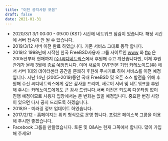 ```yaml
---
title: "이전 공지사항 모음"
draft: false
date: 2021-01-31
---
```


* 2020/3/1 3/1 00:00 - 09:00 (KST) 시간에 네트워크 점검이 있습니다. 해당 시간에 서버 접속이 안 될 수 있습니다.
* 2019/3/12 서버 이전 완료 하였습니다. 기존 서비스 그대로 동작 합니다.
* 2019/2 1998년에 시작한 한국 FreeBSD사용자 그룹 사이트인 [www](http://www.kr.freebsd.org) 와 [ftp](ftp://ftp.kr.freebsd.org) 은 2005년부터 현재까지 [(주)씨디네트웍스](http://www.cdnetworks.co.kr)에서 후원해 주고 계셨습니다만, 이제 후원 관계가 올해 3월에 종료 예정입니다. 이어 새로이 OVP전문 기업 [카테노이드(주)](https://catenoid.net/ko/ ) 에서 서버 1대와 데이터센터 공간을 흔쾌히 후원해 주시기로 하여 서비스를 이전 예정입니다. 지난 14년 (2005-2019)동안 국내 FreeBSD 및 오픈 소스 발전을 위해 후원해 주신 씨디네트웍스에게 깊은 감사를 드리며, 새로이 서버 및 네트워크를 후원해 주시는 카테노이드에게도 큰 감사 드립니다.서버 이전은 되도록 다운타임 없이 진행 예정이므로 사용자 입장에서는 큰 변화는 없을 예정입니다. 중요한 변경 사항이 있으면 다시 공지 드리도록 하겠습니다.
* 2018/9 - 미러링 정보 업데이트 하였습니다.
* 2017/2/12 - 홈페이지는 위키 형식으로 운영 합니다. 포럼은 페이스북 그룹을 이용해 주시면 좋겠습니다.
* Facebook 그룹을 만들었습니다. 토론 및 Q&A는 현재 그쪽에서 합니다. 많이 가입해 주세요!
